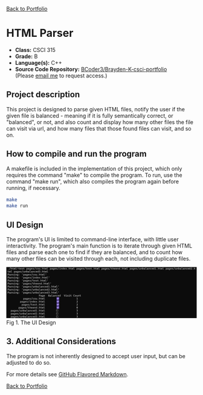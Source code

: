 [Back to Portfolio](./)

HTML Parser
===============

-   **Class:** CSCI 315
-   **Grade:** B
-   **Language(s):** C++
-   **Source Code Repository:** [BCoder3/Brayden-K-csci-portfolio](https://github.com/BCoder3/source-code-repo-for-portfolio)  
    (Please [email me](mailto:BMKirkland@csustudent.net?subject=GitHub%20Access) to request access.)

## Project description

This project is designed to parse given HTML files, notify the user if the given file is balanced - meaning if it is fully semantically correct, or "balanced", or not, and also count and display how many other files the file can visit via url, and how many files that those found files can visit, and so on.

## How to compile and run the program

A makefile is included in the implementation of this project, which only requires the command "make" to compile the program. To run, use the command "make run", which also compiles the program again before running, if necessary.

```bash
make
make run
```

## UI Design

The program's UI is limited to command-line interface, with little user interactivity. The program's main function is to iterate through given HTML files and parse each one to find if they are balanced, and to count how many other files can be visited through each, not including duplicate files.

![screenshot](images/Project_2_fig_1.png)  
Fig 1. The UI Design

## 3. Additional Considerations

The program is not inherently designed to accept user input, but can be adjusted to do so.

For more details see [GitHub Flavored Markdown](https://guides.github.com/features/mastering-markdown/).

[Back to Portfolio](./)

